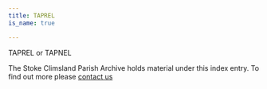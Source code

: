 ```yaml
---
title: TAPREL
is_name: true

---
```


TAPREL or TAPNEL


The Stoke Climsland Parish Archive holds material under this index entry. To find out more please [contact us](/contact/)
